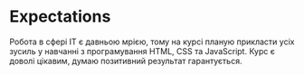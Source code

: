 # Expectations
Робота в сфері ІТ є давньою мрією, тому на курсі планую прикласти усіх зусиль у навчанні з програмування HTML, CSS та JavaScript.
Курс є доволі цікавим, думаю позитивний результат гарантується.


